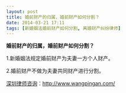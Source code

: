 ```yaml
---
layout: post
title: 婚前财产的归属，婚前财产如何分割？
date: 2014-03-21 17:11
tags: [新婚姻法婚前财产如何分割, 离婚财产纠纷律师]
---
```

<strong>婚前财产的归属，婚前财产如何分割？</strong>

1.新婚姻法规定婚前财产为夫妻一方个人财产。

2.婚前财产不做为夫妻共同财产进行分割。

<a href="http://www.wangpingan.com/">深圳律师咨询</a>：<a href="http://www.wangpingan.com/">http://www.wangpingan.com/</a>


